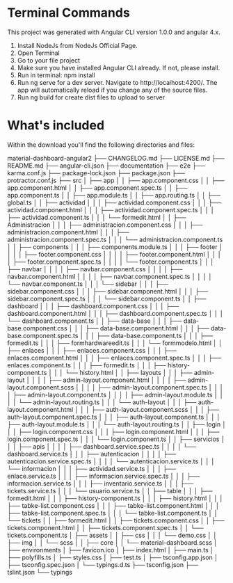 # Terminal Commands
This project was generated with Angular CLI version 1.0.0 and angular 4.x.

1. Install NodeJs from NodeJs Official Page.
2. Open Terminal
3. Go to your file project
4. Make sure you have installed Angular CLI already. If not, please install.
5. Run in terminal: npm install
6. Run ng serve for a dev server. Navigate to http://localhost:4200/. The app will automatically reload if you change any of the source files.
7. Run ng build for create dist files to upload to server


# What's included
Within the download you'll find the following directories and files:

material-dashboard-angular2
├── CHANGELOG.md
├── LICENSE.md
├── README.md
├── angular-cli.json
├── documentation
├── e2e
├── karma.conf.js
├── package-lock.json
├── package.json
├── protractor.conf.js
├── src
│   ├── app
│   │   ├── app.component.css
│   │   ├── app.component.html
│   │   ├── app.component.spec.ts
│   │   ├── app.component.ts
│   │   ├── app.module.ts
│   │   ├── app.routing.ts
│   │   ├── global.ts
│   │   ├── actividad
│   │   │   ├── actividad.component.css
│   │   │   ├── actividad.component.html
│   │   │   ├── actividad.component.spec.ts
│   │   │   ├── actividad.component.ts
│   │   │   └── formedit.html
│   │   ├── Administracion
│   │   │   ├── administracion.component.css
│   │   │   ├── administracion.component.html
│   │   │   ├── administracion.component.spec.ts
│   │   │   └── administracion.component.ts
│   │   ├── components
│   │   │   ├── components.module.ts
│   │   │   ├── footer
│   │   │   │   ├── footer.component.css
│   │   │   │   ├── footer.component.html
│   │   │   │   ├── footer.component.spec.ts
│   │   │   │   └── footer.component.ts
│   │   │   ├── navbar
│   │   │   │   ├── navbar.component.css
│   │   │   │   ├── navbar.component.html
│   │   │   │   ├── navbar.component.spec.ts
│   │   │   │   └── navbar.component.ts
│   │   │   └── sidebar
│   │   │       ├── sidebar.component.css
│   │   │       ├── sidebar.component.html
│   │   │       ├── sidebar.component.spec.ts
│   │   │       └── sidebar.component.ts
│   │   ├── dashboard
│   │   │   ├── dashboard.component.css
│   │   │   ├── dashboard.component.html
│   │   │   ├── dashboard.component.spec.ts
│   │   │   └── dashboard.component.ts
│   │   ├── data-base
│   │   │   ├── data-base.component.css
│   │   │   ├── data-base.component.html
│   │   │   ├── data-base.component.spec.ts
│   │   │   ├── data-base.component.ts
│   │   │   ├── formedit.ts
│   │   │   ├── formhardwareedit.ts
│   │   │   └── formmodelo.html
│   │   ├── enlaces
│   │   │   ├── enlaces.component.css
│   │   │   ├── enlaces.component.html
│   │   │   ├── enlaces.component.spec.ts
│   │   │   ├── enlaces.component.ts
│   │   │   ├── formedit.ts
│   │   │   ├── history-component.ts
│   │   │   └── history.html
│   │   ├── layouts
│   │   │   ├── admin-layout
│   │   │   │   ├── admin-layout.component.html
│   │   │   │   ├── admin-layout.component.scss
│   │   │   │   ├── admin-layout.component.spec.ts
│   │   │   │   ├── admin-layout.component.ts
│   │   │   │   ├── admin-layout.module.ts
│   │   │   │   └── admin-layout.routing.ts
│   │   │   └── auth-layout
│   │   │       ├── auth-layout.component.html
│   │   │       ├── auth-layout.component.scss
│   │   │       ├── auth-layout.component.spec.ts
│   │   │       ├── auth-layout.component.ts
│   │   │       ├── auth-layout.module.ts
│   │   │       └── auth-layout.routing.ts
│   │   ├── login
│   │   │   ├── login.component.css
│   │   │   ├── login.component.html
│   │   │   ├── login.component.spec.ts
│   │   │   └── login.component.ts
│   │   ├── servicios
│   │   │   ├── apis
│   │   │   │   ├── dashboard.service.spec.ts
│   │   │   │   └── dashboard.service.ts
│   │   │   ├── autenticacion
│   │   │   │   ├── autenticacion.service.spec.ts
│   │   │   │   └── autenticacion.service.ts
│   │   │   └── informacion
│   │   │       ├── actividad.service.ts
│   │   │       ├── enlace.service.ts
│   │   │       ├── informacion.service.spec.ts
│   │   │       ├── informacion.service.ts
│   │   │       ├── inventario.service.ts
│   │   │       ├── tickets.service.ts
│   │   │       └── usuario.service.ts
│   │   ├── table
│   │   │   ├── formedit.html
│   │   │   ├── history-component.ts
│   │   │   ├── history.html
│   │   │   ├── tabke-list.component.css
│   │   │   ├── tabke-list.component.html
│   │   │   ├── tabke-list.component.spec.ts
│   │   │   └── tabke-list.component.ts
│   │   └── tickets
│   │       ├── formedit.html
│   │       ├── tickets.component.css
│   │       ├── tickets.component.html
│   │       ├── tickets.component.spec.ts
│   │       └── tickets.component.ts
│   ├── assets
│   │   ├── css
│   │   │   └── demo.css
│   │   ├── img
│   │   └── scss
│   │       ├── core
│   │       └── material-dashboard.scss
│   ├── environments
│   ├── favicon.ico
│   ├── index.html
│   ├── main.ts
│   ├── polyfills.ts
│   ├── styles.css
│   ├── test.ts
│   ├── tsconfig.app.json
│   ├── tsconfig.spec.json
│   └── typings.d.ts
├── tsconfig.json
├── tslint.json
└── typings

